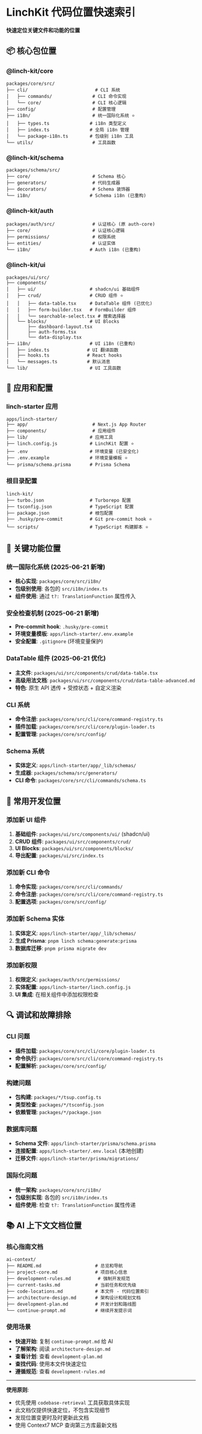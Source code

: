 # LinchKit 代码位置快速索引

**快速定位关键文件和功能的位置**

## 📦 核心包位置

### @linch-kit/core
```
packages/core/src/
├── cli/                         # CLI 系统
│   ├── commands/               # CLI 命令实现
│   └── core/                   # CLI 核心逻辑
├── config/                     # 配置管理
├── i18n/                       # 统一国际化系统 ⭐
│   ├── types.ts               # i18n 类型定义
│   ├── index.ts               # 全局 i18n 管理
│   └── package-i18n.ts        # 包级别 i18n 工具
└── utils/                      # 工具函数
```

### @linch-kit/schema
```
packages/schema/src/
├── core/                       # Schema 核心
├── generators/                 # 代码生成器
├── decorators/                 # Schema 装饰器
└── i18n/                      # Schema i18n (已重构)
```

### @linch-kit/auth
```
packages/auth/src/              # 认证核心 (原 auth-core)
├── core/                       # 认证核心逻辑
├── permissions/                # 权限系统
├── entities/                   # 认证实体
└── i18n/                      # Auth i18n (已重构)
```

### @linch-kit/ui
```
packages/ui/src/
├── components/
│   ├── ui/                    # shadcn/ui 基础组件
│   ├── crud/                  # CRUD 组件 ⭐
│   │   ├── data-table.tsx     # DataTable 组件 (已优化)
│   │   ├── form-builder.tsx   # FormBuilder 组件
│   │   └── searchable-select.tsx # 搜索选择器
│   └── blocks/                # UI Blocks
│       ├── dashboard-layout.tsx
│       ├── auth-forms.tsx
│       └── data-display.tsx
├── i18n/                      # UI i18n (已重构)
│   ├── index.ts              # UI 翻译函数
│   ├── hooks.ts              # React hooks
│   └── messages.ts           # 默认消息
└── lib/                       # UI 工具函数
```

## 🚀 应用和配置

### linch-starter 应用
```
apps/linch-starter/
├── app/                        # Next.js App Router
├── components/                 # 应用组件
├── lib/                       # 应用工具
├── linch.config.js            # LinchKit 配置 ⭐
├── .env                       # 环境变量 (已安全化)
├── .env.example               # 环境变量模板 ⭐
└── prisma/schema.prisma       # Prisma Schema
```

### 根目录配置
```
linch-kit/
├── turbo.json                 # Turborepo 配置
├── tsconfig.json              # TypeScript 配置
├── package.json               # 根包配置
├── .husky/pre-commit          # Git pre-commit hook ⭐
└── scripts/                   # TypeScript 构建脚本 ⭐
```

## 🔧 关键功能位置

### 统一国际化系统 (2025-06-21 新增)
- **核心实现**: `packages/core/src/i18n/`
- **包级别使用**: 各包的 `src/i18n/index.ts`
- **组件使用**: 通过 `t?: TranslationFunction` 属性传入

### 安全检查机制 (2025-06-21 新增)
- **Pre-commit hook**: `.husky/pre-commit`
- **环境变量模板**: `apps/linch-starter/.env.example`
- **安全配置**: `.gitignore` (环境变量保护)

### DataTable 组件 (2025-06-21 优化)
- **主文件**: `packages/ui/src/components/crud/data-table.tsx`
- **高级用法文档**: `packages/ui/src/components/crud/data-table-advanced.md`
- **特色**: 原生 API 透传 + 受控状态 + 自定义渲染

### CLI 系统
- **命令注册**: `packages/core/src/cli/core/command-registry.ts`
- **插件加载**: `packages/core/src/cli/core/plugin-loader.ts`
- **配置管理**: `packages/core/src/config/`

### Schema 系统
- **实体定义**: `apps/linch-starter/app/_lib/schemas/`
- **生成器**: `packages/schema/src/generators/`
- **CLI 命令**: `packages/core/src/cli/commands/schema.ts`

## 🎯 常用开发位置

### 添加新 UI 组件
1. **基础组件**: `packages/ui/src/components/ui/` (shadcn/ui)
2. **CRUD 组件**: `packages/ui/src/components/crud/`
3. **UI Blocks**: `packages/ui/src/components/blocks/`
4. **导出配置**: `packages/ui/src/index.ts`

### 添加新 CLI 命令
1. **命令实现**: `packages/core/src/cli/commands/`
2. **命令注册**: `packages/core/src/cli/core/command-registry.ts`
3. **配置选项**: `packages/core/src/config/`

### 添加新 Schema 实体
1. **实体定义**: `apps/linch-starter/app/_lib/schemas/`
2. **生成 Prisma**: `pnpm linch schema:generate:prisma`
3. **数据库迁移**: `pnpm prisma migrate dev`

### 添加新权限
1. **权限定义**: `packages/auth/src/permissions/`
2. **实体配置**: `apps/linch-starter/linch.config.js`
3. **UI 集成**: 在相关组件中添加权限检查

## 🔍 调试和故障排除

### CLI 问题
- **插件加载**: `packages/core/src/cli/core/plugin-loader.ts`
- **命令执行**: `packages/core/src/cli/core/command-registry.ts`
- **配置解析**: `packages/core/src/config/`

### 构建问题
- **包构建**: `packages/*/tsup.config.ts`
- **类型检查**: `packages/*/tsconfig.json`
- **依赖管理**: `packages/*/package.json`

### 数据库问题
- **Schema 文件**: `apps/linch-starter/prisma/schema.prisma`
- **连接配置**: `apps/linch-starter/.env.local` (本地创建)
- **迁移文件**: `apps/linch-starter/prisma/migrations/`

### 国际化问题
- **统一架构**: `packages/core/src/i18n/`
- **包级别实现**: 各包的 `src/i18n/index.ts`
- **组件使用**: 检查 `t?: TranslationFunction` 属性传递

## 📚 AI 上下文文档位置

### 核心指南文档
```
ai-context/
├── README.md                    # 总览和导航
├── project-core.md              # 项目核心信息
├── development-rules.md          # 强制开发规范
├── current-tasks.md             # 当前任务和优先级
├── code-locations.md            # 本文件 - 代码位置索引
├── architecture-design.md       # 架构设计和规划文档
├── development-plan.md          # 开发计划和路线图
└── continue-prompt.md           # 继续开发提示词
```

### 使用场景
- **快速开始**: 复制 `continue-prompt.md` 给 AI
- **了解架构**: 阅读 `architecture-design.md`
- **查看计划**: 查看 `development-plan.md`
- **查找代码**: 使用本文件快速定位
- **遵循规范**: 查看 `development-rules.md`

---

**使用原则**:
- 优先使用 `codebase-retrieval` 工具获取具体实现
- 此文档仅提供快速定位，不包含实现细节
- 发现位置变更时及时更新此文档
- 使用 Context7 MCP 查询第三方库最新文档
